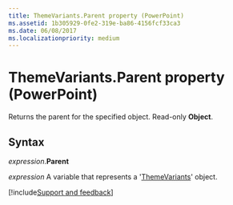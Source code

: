 ```yaml
---
title: ThemeVariants.Parent property (PowerPoint)
ms.assetid: 1b305929-0fe2-319e-ba86-4156fcf33ca3
ms.date: 06/08/2017
ms.localizationpriority: medium
---
```



# ThemeVariants.Parent property (PowerPoint)

Returns the parent for the specified object. Read-only **Object**.


## Syntax

_expression_.**Parent**

_expression_ A variable that represents a '[ThemeVariants](PowerPoint.themevariants.md)' object.

[!include[Support and feedback](~/includes/feedback-boilerplate.md)]